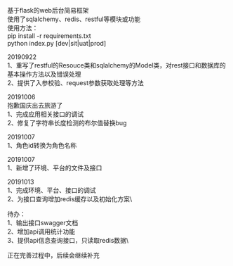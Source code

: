 基于flask的web后台简易框架\
使用了sqlalchemy、redis、restful等模块或功能\
使用方法：\
pip install -r requirements.txt\
python index.py [dev|sit|uat|prod]

20190922\
1、重写了restful的Resouce类和sqlalchemy的Model类，对rest接口和数据库的基本操作方法以及错误处理\
2、提供了入参校验、request参数获取处理等方法

20191006\
抱歉国庆出去旅游了\
1、完成应用相关接口的调试\
2、修复了字符串长度检测的布尔值替换bug


20191007\
1、角色id转换为角色名称

20191007\
1、新增了环境、平台的文件及接口

20191013\
1、完成环境、平台、接口的调试\
2、为接口查询增加redis缓存以及初始化方案\

待办：\
1、输出接口swagger文档\
2、增加api调用统计功能\
3、提供api信息查询接口，只读取redis数据\


正在完善过程中，后续会继续补充

